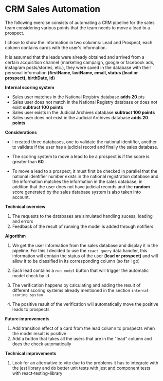 # CRM Sales Automation

The following exercise consists of automating a CRM pipeline for the sales team considering various points that the team needs to move a lead to a prospect.

I chose to show the information in two columns: Lead and Prospect, each column contains cards with the user's information.

It is assumed that the leads were already obtained and arrived from a certain acquisition channel (marketing campaign, google or facebook ads, instagram posts/stories, etc.), they were saved in the database with their personal information **(firstName, lastName, email, status (lead or prospect), birthDate, id)**

**Internal scoring system**

- Sales user matches in the National Registry database **adds 20** pts
- Sales user does not match in the National Registry database or does not exist **subtract 100 points**
- Sales user exists in the Judicial Archives database **subtract 100 points**
- Sales user does not exist in the Judicial Archives database **adds 20 points**


**Considerations**

* I created three databases, one to validate the national identifier, another to validate if the user has a judicial record and finally the sales database.

* The scoring system to move a lead to be a prospect is if the score is greater than **60**

* To move a lead to a prospect, it must first be checked in parallel that the national identifier number exists in the national registration database and the information matches the information in the sales database, in addition that the user does not have judicial records and the **random** score generated by the sales database system is also taken into account.

**Technical overview**
1. The requests to the databases are simulated handling sucess, loading and errors
2. Feedback of the result of running the model is added through notifiers

**Algorithm**

1. We get the user information from the sales database and display it in the pipeline.
For this I decided to use the `react query` data handler, this information will contain the status of the user **(lead or prospect)** and will allow it to be classified in its corresponding column (so far I go)

2. Each lead contains a `run model` button that will trigger the automatic model check by id

3. The verification happens by calculating and adding the result of different scoring systems already mentioned in the section `internal scoring system`

3. The positive result of the verification will automatically move the positive leads to prospects


**Future improvements**
1. Add transition effect of a card from the lead column to prospects when the model result is positive
2. Add a button that takes all the users that are in the "lead" column and does the check automatically

**Technical improvements**
1. Look for an alternative to vite due to the problems it has to integrate with the jest library and do better unit tests with jest and component tests with react-testing-library